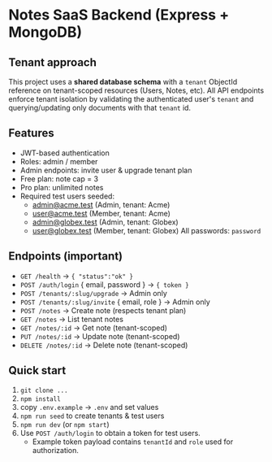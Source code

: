 # Notes SaaS Backend (Express + MongoDB)

## Tenant approach
This project uses a **shared database schema** with a `tenant` ObjectId reference on tenant-scoped resources (Users, Notes, etc). All API endpoints enforce tenant isolation by validating the authenticated user's `tenant` and querying/updating only documents with that `tenant` id.

## Features
- JWT-based authentication
- Roles: admin / member
- Admin endpoints: invite user & upgrade tenant plan
- Free plan: note cap = 3
- Pro plan: unlimited notes
- Required test users seeded:
  - admin@acme.test (Admin, tenant: Acme)
  - user@acme.test (Member, tenant: Acme)
  - admin@globex.test (Admin, tenant: Globex)
  - user@globex.test (Member, tenant: Globex)
  All passwords: `password`

## Endpoints (important)
- `GET /health` → `{ "status":"ok" }`
- `POST /auth/login` { email, password } → `{ token }`
- `POST /tenants/:slug/upgrade` → Admin only
- `POST /tenants/:slug/invite` { email, role } → Admin only
- `POST /notes` → Create note (respects tenant plan)
- `GET /notes` → List tenant notes
- `GET /notes/:id` → Get note (tenant-scoped)
- `PUT /notes/:id` → Update note (tenant-scoped)
- `DELETE /notes/:id` → Delete note (tenant-scoped)

## Quick start
1. `git clone ...`
2. `npm install`
3. copy `.env.example` → `.env` and set values
4. `npm run seed` to create tenants & test users
5. `npm run dev` (or `npm start`)
6. Use `POST /auth/login` to obtain a token for test users.
   - Example token payload contains `tenantId` and `role` used for authorization.
